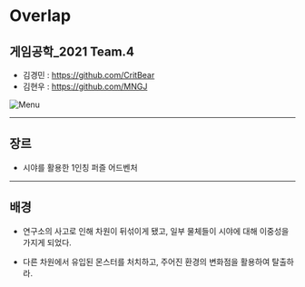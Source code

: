 # Overlap

## 게임공학_2021 Team.4
- 김경민 : https://github.com/CritBear
- 김현우 : https://github.com/MNGJ

![Menu](https://user-images.githubusercontent.com/30585314/121350090-326fce00-c965-11eb-8327-9a4b08c512a0.PNG)

---
## 장르
- 시야를 활용한 1인칭 퍼즐 어드벤처

---
## 배경
- 연구소의 사고로 인해 차원이 뒤섞이게 됐고,
일부 물체들이 시야에 대해 이중성을 가지게 되었다.

- 다른 차원에서 유입된 몬스터를 처치하고, 
주어진 환경의 변화점을 활용하여 탈출하라.
